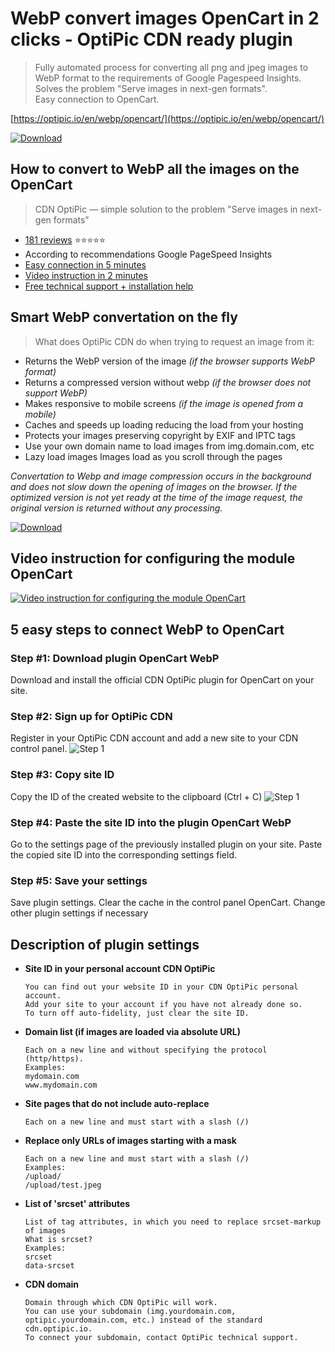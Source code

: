 # WebP convert images OpenCart in 2 clicks - OptiPic CDN ready plugin

> Fully automated process for converting all png and jpeg images to WebP format to the requirements of Google Pagespeed Insights.  
> Solves the problem "Serve images in next-gen formats".  
> Easy connection to OpenCart. 

[https://optipic.io/en/webp/opencart/](https://optipic.io/en/webp/opencart/)

[![Download](https://optipic.io/images/download-button.png)](https://github.com/optipic-io/optipic-opencart/releases/download/v1.25.0/optipic.ocmod.zip)

## How to convert to WebP all the images on the OpenCart 
> CDN OptiPic — simple solution to the problem "Serve images in next-gen formats"

- [181 reviews](https://optipic.io/en/cdn/reviews/) ⭐⭐⭐⭐⭐
- According to recommendations Google PageSpeed Insights
- [Easy connection in 5 minutes](https://www.youtube.com/watch?v=BfnOdQ5yZrw)
- [Video instruction in 2 minutes](https://www.youtube.com/watch?v=BfnOdQ5yZrw)
- [Free technical support + installation help](https://optipic.io/get-free-help/?cdn=1)

## Smart WebP convertation on the fly
> What does OptiPic CDN do when trying to request an image from it:

- Returns the WebP version of the image *(if the browser supports WebP format)*
- Returns a compressed version without webp *(if the browser does not support WebP)*
- Makes responsive to mobile screens *(if the image is opened from a mobile)*
- Caches and speeds up loading reducing the load from your hosting
- Protects your images preserving copyright by EXIF and IPTC tags
- Use your own domain name to load images from img.domain.com, etc
- Lazy load images Images load as you scroll through the pages

*Convertation to Webp and image compression occurs in the background and does not slow down the opening of images on the browser.
If the optimized version is not yet ready at the time of the image request, the original version is returned without any processing.*

[![Download](https://optipic.io/images/download-button.png)](https://github.com/optipic-io/optipic-opencart/releases/download/v1.25.0/optipic.ocmod.zip)

## Video instruction for configuring the module OpenCart
[![Video instruction for configuring the module OpenCart](https://img.youtube.com/vi/BfnOdQ5yZrw/0.jpg)](https://www.youtube.com/watch?v=BfnOdQ5yZrw)

## 5 easy steps to connect WebP to OpenCart

### Step #1: Download plugin OpenCart WebP
Download and install the official CDN OptiPic plugin for OpenCart on your site.

### Step #2: Sign up for OptiPic CDN
Register in your OptiPic CDN account and add a new site to your CDN control panel.
![Step 1](https://optipic.io/img/cdn/install-instruction/en/step-2.png)

### Step #3: Copy site ID
Copy the ID of the created website to the clipboard (Ctrl + C)
![Step 1](https://optipic.io/img/cdn/install-instruction/en/step-3.png)

### Step #4: Paste the site ID into the plugin OpenCart WebP
Go to the settings page of the previously installed plugin on your site.
Paste the copied site ID into the corresponding settings field.

### Step #5: Save your settings
Save plugin settings. Clear the cache in the control panel OpenCart.
Change other plugin settings if necessary

## Description of plugin settings

- **Site ID in your personal account CDN OptiPic**
  ```
  You can find out your website ID in your CDN OptiPic personal account. 
  Add your site to your account if you have not already done so. 
  To turn off auto-fidelity, just clear the site ID.
  ```

* **Domain list (if images are loaded via absolute URL)**
  ```
  Each on a new line and without specifying the protocol (http/https).
  Examples:
  mydomain.com
  www.mydomain.com
  ```

* **Site pages that do not include auto-replace**
  ```
  Each on a new line and must start with a slash (/)
  ```

* **Replace only URLs of images starting with a mask**
  ```
  Each on a new line and must start with a slash (/)
  Examples:
  /upload/
  /upload/test.jpeg
  ```

* **List of 'srcset' attributes**
  ```
  List of tag attributes, in which you need to replace srcset-markup of images
  What is srcset? 
  Examples: 
  srcset 
  data-srcset 
  ```

* **CDN domain**
  ```
  Domain through which CDN OptiPic will work. 
  You can use your subdomain (img.yourdomain.com, optipic.yourdomain.com, etc.) instead of the standard cdn.optipic.io. 
  To connect your subdomain, contact OptiPic technical support.
  ```
